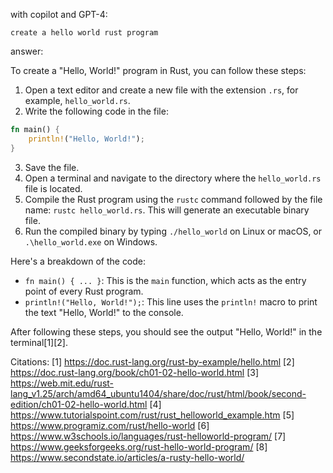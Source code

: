 with copilot and GPT-4:

```text
create a hello world rust program
```

answer:

To create a "Hello, World!" program in Rust, you can follow these steps:

1. Open a text editor and create a new file with the extension `.rs`, for example, `hello_world.rs`.
2. Write the following code in the file:

```rust
fn main() {
    println!("Hello, World!");
}
```

3. Save the file.
4. Open a terminal and navigate to the directory where the `hello_world.rs` file is located.
5. Compile the Rust program using the `rustc` command followed by the file name: `rustc hello_world.rs`. This will generate an executable binary file.
6. Run the compiled binary by typing `./hello_world` on Linux or macOS, or `.\hello_world.exe` on Windows.

Here's a breakdown of the code:

- `fn main() { ... }`: This is the `main` function, which acts as the entry point of every Rust program.
- `println!("Hello, World!");`: This line uses the `println!` macro to print the text "Hello, World!" to the console.

After following these steps, you should see the output "Hello, World!" in the terminal[1][2].

Citations:
[1] https://doc.rust-lang.org/rust-by-example/hello.html
[2] https://doc.rust-lang.org/book/ch01-02-hello-world.html
[3] https://web.mit.edu/rust-lang_v1.25/arch/amd64_ubuntu1404/share/doc/rust/html/book/second-edition/ch01-02-hello-world.html
[4] https://www.tutorialspoint.com/rust/rust_helloworld_example.htm
[5] https://www.programiz.com/rust/hello-world
[6] https://www.w3schools.io/languages/rust-helloworld-program/
[7] https://www.geeksforgeeks.org/rust-hello-world-program/
[8] https://www.secondstate.io/articles/a-rusty-hello-world/
